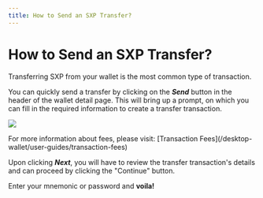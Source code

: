 ```yaml
---
title: How to Send an SXP Transfer?
---
```


# How to Send an SXP Transfer?

Transferring SXP from your wallet is the most common type of transaction.

You can quickly send a transfer by clicking on the _**Send**_ button in the header of the wallet detail page. This will bring up a prompt, on which you can fill in the required information to create a transfer transaction.

![](/desktop-wallet/assets/transfer.png)

<x-alert type="info">
For more information about fees, please visit: [Transaction Fees](/desktop-wallet/user-guides/transaction-fees)
</x-alert>

Upon clicking _**Next**_, you will have to review the transfer transaction's details and can proceed by clicking the "Continue" button.

Enter your mnemonic or password and __voila!__
